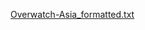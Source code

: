 [Overwatch-Asia_formatted.txt](https://github.com/user-attachments/files/16649037/Overwatch-Asia_formatted.txt)
